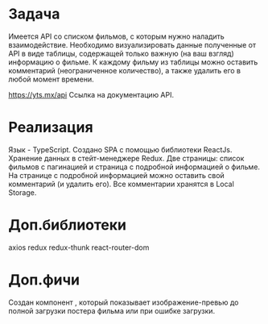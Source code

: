 # Задача
Имеется API со списком фильмов, с которым нужно наладить взаимодействие.
Необходимо визуализировать данные полученные от API в виде таблицы, содержащей только важную (на ваш взгляд) информацию о фильме.
К каждому фильму из таблицы можно оставить комментарий (неограниченное количество), а также удалить его в любой момент времени.

https://yts.mx/api
Ссылка на документацию API.

# Реализация
Язык - TypeScript.
Создано SPA с помощью библиотеки ReactJs. Хранение данных в стейт-менеджере Redux.
Две страницы: список фильмов с пагинацией и страница с подробной информацией о фильме.
На странице с подробной информацией можно оставить свой комментарий (и удалить его). Все комментарии хранятся в Local Storage.

# Доп.библиотеки
axios
redux
redux-thunk
react-router-dom

# Доп.фичи
Создан компонент <Img/>, который показывает изображение-превью до полной загрузки постера фильма или при ошибке загрузки. 
